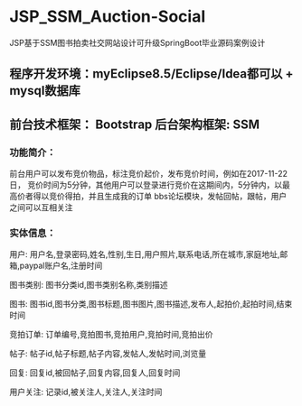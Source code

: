 # JSP_SSM_Auction-Social
JSP基于SSM图书拍卖社交网站设计可升级SpringBoot毕业源码案例设计
## 程序开发环境：myEclipse8.5/Eclipse/Idea都可以 + mysql数据库
## 前台技术框架： Bootstrap 后台架构框架: SSM

### 功能简介：
前台用户可以发布竞价物品，标注竞价起价，发布竞价时间，例如在2017-11-22日，
竞价时间为5分钟，其他用户可以登录进行竞价在这期间内，5分钟内，以最高价者得以竞价得拍，并且生成我的订单
bbs论坛模块，发帖回帖，跟帖，用户之间可以互相关注

### 实体信息：
用户: 用户名,登录密码,姓名,性别,生日,用户照片,联系电话,所在城市,家庭地址,邮箱,paypal账户名,注册时间

图书类别: 图书分类id,图书类别名称,类别描述

图书: 图书id,图书分类,图书标题,图书图片,图书描述,发布人,起拍价,起拍时间,结束时间

竞拍订单: 订单编号,竞拍图书,竞拍用户,竞拍时间,竞拍出价

帖子: 帖子id,帖子标题,帖子内容,发帖人,发帖时间,浏览量

回复: 回复id,被回帖子,回复内容,回复人,回复时间

用户关注: 记录id,被关注人,关注人,关注时间

